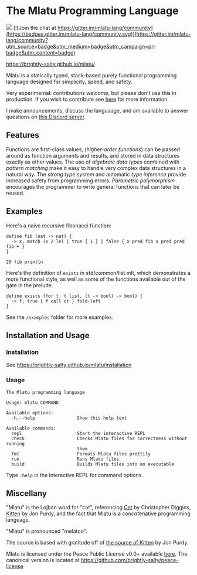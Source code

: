 # The Mlatu Programming Language

[![](https://tokei.rs/b1/github/brightly-salty/mlatu)](https://github.com/XAMPPRocky/tokei) [![Join the chat at https://gitter.im/mlatu-lang/community](https://badges.gitter.im/mlatu-lang/community.svg)](https://gitter.im/mlatu-lang/community?utm_source=badge&utm_medium=badge&utm_campaign=pr-badge&utm_content=badge)

https://brightly-salty.github.io/mlatu/

Mlatu is a statically typed, stack-based purely functional programming language designed for simplicity, speed, and safety.

Very experimental: contributions welcome, but please don't use this in production. If you wish to contribute see [here](/CONTRIBUTING.md) for more information.

I make announcements, discuss the languaage, and am available to answer questions on [this Discord server](https://discord.gg/qNQV6nnAZj).

## Features

Functions are first-class values, (*higher-order functions*) can be passed around as function arguments and results, and stored in data structures exactly as other values.
The use of *algebraic data types* combined with *pattern matching* make it easy to handle very complex data structures in a natural way.
The *strong type system* and automatic *type inference* provide increased safety from programming errors.
*Parametric polymorphism* encourages the programmer to write general functions that can later be reused.

## Examples

Here's a naive recursive fibonacci function:

```
define fib (nat -> nat) {
  -> x; match (x 2 le) | true { 1 } | false { x pred fib x pred pred fib + }
}

20 fib println
```

Here's the definition of `exists` in std/common/list.mlt, which demonstrates a more functional style, as well as some of the functions available out of the gate in the prelude.

```
define exists (for t. t list, (t -> bool) -> bool) {
  -> f; true { f call or } fold-left
}
```

See the `/examples` folder for more examples.

## Installation and Usage

### Installation

See https://brightly-salty.github.io/mlatu/installation

### Usage

```
The Mlatu programming language

Usage: mlatu COMMAND

Available options:
  -h,--help                Show this help text

Available commands:
  repl                     Start the interactive REPL
  check                    Checks Mlatu files for correctness without running
                           them
  fmt                      Formats Mlatu files prettily
  run                      Runs Mlatu files
  build                    Builds Mlatu files into an executable
```

Type `:help` in the interactive REPL for command options.

## Miscellany

"Mlatu" is the Lojban word for "cat", referencing [Cat](https://github.com/cdiggins/cat-language) by Christopher Diggins, [Kitten](https://kittenlang.org/) by Jon Purdy, and the fact that Mlatu is a con*cat*enative programming language.

"Mlatu" is pronounced "melatoo".

The source is based with gratitude off of [the source of Kitten](https://github.com/evincarofautumn/kitten) by Jon Purdy.

Mlatu is licensed under the Peace Public License v0.0+ available [here](LICENSE.md). The canonical version is located at https://github.com/brightly-salty/peace-license
